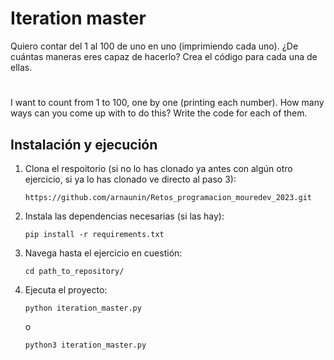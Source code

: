 # Iteration master

Quiero contar del 1 al 100 de uno en uno (imprimiendo cada uno).
¿De cuántas maneras eres capaz de hacerlo?
Crea el código para cada una de ellas.

#

I want to count from 1 to 100, one by one (printing each number).
How many ways can you come up with to do this?
Write the code for each of them.

## Instalación y ejecución
1. Clona el respoitorio (si no lo has clonado ya antes con algún otro ejercicio, si ya lo has clonado ve directo al paso 3):
   ```
   https://github.com/arnaunin/Retos_programacion_mouredev_2023.git
   ```
2. Instala las dependencias necesarias (si las hay):
   ```
   pip install -r requirements.txt
   ```
3. Navega hasta el ejercicio en cuestión:
   ```
   cd path_to_repository/
   ```
4. Ejecuta el proyecto:
   ```
   python iteration_master.py
   ```
   o
   ```
   python3 iteration_master.py